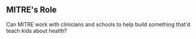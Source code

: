 ##  MITRE's Role

Can MITRE work with clinicians and schools to help build something that'd teach kids about health? 
